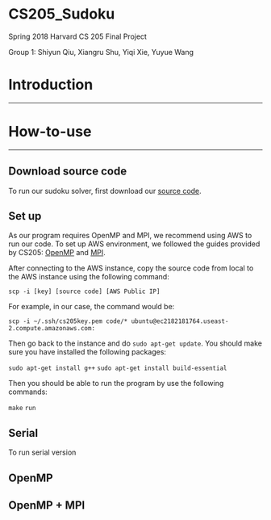 # CS205_Sudoku
Spring 2018 Harvard CS 205 Final Project

Group 1: Shiyun Qiu, Xiangru Shu, Yiqi Xie, Yuyue Wang

# Introduction
---
# How-to-use
---
## Download source code

To run our sudoku solver, first download our [source code](https://github.com/shiyunqiu/CS205_Sudoku).

## Set up

As our program requires OpenMP and MPI, we recommend using AWS to run our code. To set up AWS environment, we followed the guides provided by CS205: [OpenMP](https://canvas.harvard.edu/courses/37285/files/5490479?module_item_id=363501) and [MPI](https://canvas.harvard.edu/courses/37285/files/5490480?module_item_id=363500).

After connecting to the AWS instance, copy the source code from local to the AWS instance using the following command:

`scp -i [key] [source code] [AWS Public IP]`

For example, in our case, the command would be: 

`scp -i ~/.ssh/cs205­key.pem code/* ubuntu@ec2­18­218­17­64.us­east­2.compute.amazonaws.com:`

Then go back to the instance and do `sudo apt-get update`. You should make sure you have installed the following packages:

`sudo apt-get install g++`
`sudo apt-get install build-essential`

Then you should be able to run the program by use the following commands:

`make`
`run`

## Serial
To run serial version



## OpenMP
## OpenMP + MPI

